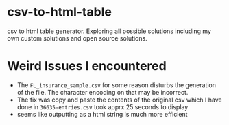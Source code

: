 # csv-to-html-table
csv to html table generator.  Exploring all possible solutions including my own custom solutions and open source solutions.

# Weird Issues I encountered
- The `FL_insurance_sample.csv` for some reason disturbs the generation of the file.  The character encoding on that may be incorrect.
- The fix was copy and paste the contents of the original csv which I have done in `36635-entries.csv` took apprx 25 seconds to display
- seems like outputting as a html string is much more efficient 